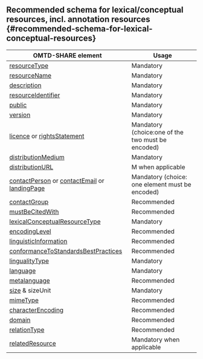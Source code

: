 ## ​Recommended schema for ​lexical/conceptual resources, incl. annotation resources {#recommended-schema-for-lexical-conceptual-resources}

| OMTD-SHARE element | Usage |
| --- | --- |
| [resourceType](/lcr_resourceType.md) | Mandatory |
| [resourceName](/lcr_resourceName.md) | Mandatory |
| [description](/lcr_description.md) | Mandatory  |
| [resourceIdentifier](/lcr_identifier.md) | Mandatory  |
| [public](/lcr_public.md) | Mandatory |
| [version](/lcr_version.md) | Mandatory  |
| [licence](/lcr_licence.md) or [rightsStatement](\lcr_rightsStatement.md) | Mandatory (choice:one of the two must be encoded) |
| [distributionMedium](/lcr_distributionMedium.md) | Mandatory |
| [distributionURL](/lcr_distributionURL.md) | M when applicable |
| [contactPerson](\lcr_contactPerson.md) or [contactEmail](/lcr_contactEmail.md) or [landingPage](/lcr_landingPage.md) | Mandatory (choice: one element must be encoded) |
| [contactGroup](\lcr_contactGroup.md) | Recommended |
| [mustBeCitedWith](\lcr_mustBeCitedWith.md) | Recommended |
| [lexicalConceptualResourceType](\lcr_lexicalConceptualResourceType.md) | Mandatory |
| [encodingLevel](\lcr_encodingLevel.md) | Recommended |
| [linguisticInformation](\lcr_linguisticInformation.md) | Recommended |
| [conformanceToStandardsBestPractices](\lcr_conformanceToStandardsBestPractices.md) | Recommended |
| [lingualityType](\lcr_lingualityType.md) | Mandatory |
| [language](\lcr_language.md) | Mandatory |
| [metalanguage](\lcr_metalanguage.md) | Recommended |
| [size](\lcr_size.md) & sizeUnit | Mandatory |
| [mimeType](\lcr_mimeType.md) | Recommended |
| [characterEncoding](\lcr_characterEncoding.md) | Recommended |
| [domain](\lcr_domain.md) | Recommended |
| [relationType](\lcr_relationType.md) | Recommended |
| [relatedResource](\lcr_relatedResource.md) | Mandatory when applicable |



